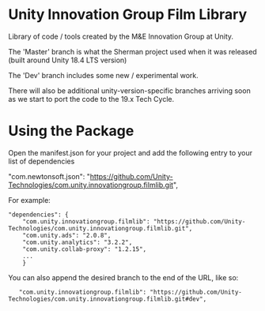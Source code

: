 
# Unity Innovation Group Film Library

Library of code / tools created by the M&E Innovation Group at Unity.

The 'Master' branch is what the Sherman project used when it was released (built around Unity 18.4 LTS version)

The 'Dev' branch includes some new / experimental work.

There will also be additional unity-version-specific branches arriving soon as we start to port the code to the 19.x Tech Cycle.

# Using the Package


Open the manifest.json for your project and add the following entry to your list of dependencies

"com.newtonsoft.json": "https://github.com/Unity-Technologies/com.unity.innovationgroup.filmlib.git",

For example:

    "dependencies": {
        "com.unity.innovationgroup.filmlib": "https://github.com/Unity-Technologies/com.unity.innovationgroup.filmlib.git",
        "com.unity.ads": "2.0.8",
        "com.unity.analytics": "3.2.2",
        "com.unity.collab-proxy": "1.2.15",
        ...
        }

 You can also append the desired branch to the end of the URL, like so:

       "com.unity.innovationgroup.filmlib": "https://github.com/Unity-Technologies/com.unity.innovationgroup.filmlib.git#dev",


